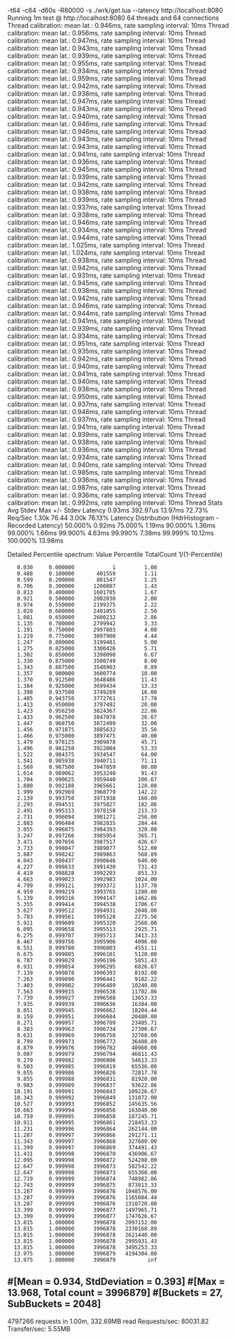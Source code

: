 -t64 -c64 -d60s -R80000 -s ./wrk/get.lua --latency http://localhost:8080
Running 1m test @ http://localhost:8080
  64 threads and 64 connections
  Thread calibration: mean lat.: 0.946ms, rate sampling interval: 10ms
  Thread calibration: mean lat.: 0.956ms, rate sampling interval: 10ms
  Thread calibration: mean lat.: 0.947ms, rate sampling interval: 10ms
  Thread calibration: mean lat.: 0.943ms, rate sampling interval: 10ms
  Thread calibration: mean lat.: 0.939ms, rate sampling interval: 10ms
  Thread calibration: mean lat.: 0.955ms, rate sampling interval: 10ms
  Thread calibration: mean lat.: 0.934ms, rate sampling interval: 10ms
  Thread calibration: mean lat.: 0.959ms, rate sampling interval: 10ms
  Thread calibration: mean lat.: 0.942ms, rate sampling interval: 10ms
  Thread calibration: mean lat.: 0.938ms, rate sampling interval: 10ms
  Thread calibration: mean lat.: 0.947ms, rate sampling interval: 10ms
  Thread calibration: mean lat.: 0.943ms, rate sampling interval: 10ms
  Thread calibration: mean lat.: 0.940ms, rate sampling interval: 10ms
  Thread calibration: mean lat.: 0.946ms, rate sampling interval: 10ms
  Thread calibration: mean lat.: 0.946ms, rate sampling interval: 10ms
  Thread calibration: mean lat.: 0.943ms, rate sampling interval: 10ms
  Thread calibration: mean lat.: 0.943ms, rate sampling interval: 10ms
  Thread calibration: mean lat.: 0.941ms, rate sampling interval: 10ms
  Thread calibration: mean lat.: 0.936ms, rate sampling interval: 10ms
  Thread calibration: mean lat.: 0.945ms, rate sampling interval: 10ms
  Thread calibration: mean lat.: 0.939ms, rate sampling interval: 10ms
  Thread calibration: mean lat.: 0.942ms, rate sampling interval: 10ms
  Thread calibration: mean lat.: 0.938ms, rate sampling interval: 10ms
  Thread calibration: mean lat.: 0.939ms, rate sampling interval: 10ms
  Thread calibration: mean lat.: 0.937ms, rate sampling interval: 10ms
  Thread calibration: mean lat.: 0.938ms, rate sampling interval: 10ms
  Thread calibration: mean lat.: 0.946ms, rate sampling interval: 10ms
  Thread calibration: mean lat.: 0.934ms, rate sampling interval: 10ms
  Thread calibration: mean lat.: 0.944ms, rate sampling interval: 10ms
  Thread calibration: mean lat.: 1.025ms, rate sampling interval: 10ms
  Thread calibration: mean lat.: 1.024ms, rate sampling interval: 10ms
  Thread calibration: mean lat.: 0.938ms, rate sampling interval: 10ms
  Thread calibration: mean lat.: 0.942ms, rate sampling interval: 10ms
  Thread calibration: mean lat.: 0.931ms, rate sampling interval: 10ms
  Thread calibration: mean lat.: 0.945ms, rate sampling interval: 10ms
  Thread calibration: mean lat.: 0.938ms, rate sampling interval: 10ms
  Thread calibration: mean lat.: 0.942ms, rate sampling interval: 10ms
  Thread calibration: mean lat.: 0.946ms, rate sampling interval: 10ms
  Thread calibration: mean lat.: 0.944ms, rate sampling interval: 10ms
  Thread calibration: mean lat.: 0.941ms, rate sampling interval: 10ms
  Thread calibration: mean lat.: 0.939ms, rate sampling interval: 10ms
  Thread calibration: mean lat.: 0.934ms, rate sampling interval: 10ms
  Thread calibration: mean lat.: 0.951ms, rate sampling interval: 10ms
  Thread calibration: mean lat.: 0.935ms, rate sampling interval: 10ms
  Thread calibration: mean lat.: 0.942ms, rate sampling interval: 10ms
  Thread calibration: mean lat.: 0.940ms, rate sampling interval: 10ms
  Thread calibration: mean lat.: 0.941ms, rate sampling interval: 10ms
  Thread calibration: mean lat.: 0.940ms, rate sampling interval: 10ms
  Thread calibration: mean lat.: 0.938ms, rate sampling interval: 10ms
  Thread calibration: mean lat.: 0.950ms, rate sampling interval: 10ms
  Thread calibration: mean lat.: 0.937ms, rate sampling interval: 10ms
  Thread calibration: mean lat.: 0.946ms, rate sampling interval: 10ms
  Thread calibration: mean lat.: 0.937ms, rate sampling interval: 10ms
  Thread calibration: mean lat.: 0.941ms, rate sampling interval: 10ms
  Thread calibration: mean lat.: 0.939ms, rate sampling interval: 10ms
  Thread calibration: mean lat.: 0.938ms, rate sampling interval: 10ms
  Thread calibration: mean lat.: 0.936ms, rate sampling interval: 10ms
  Thread calibration: mean lat.: 0.934ms, rate sampling interval: 10ms
  Thread calibration: mean lat.: 0.940ms, rate sampling interval: 10ms
  Thread calibration: mean lat.: 0.985ms, rate sampling interval: 10ms
  Thread calibration: mean lat.: 0.936ms, rate sampling interval: 10ms
  Thread calibration: mean lat.: 0.987ms, rate sampling interval: 10ms
  Thread calibration: mean lat.: 0.936ms, rate sampling interval: 10ms
  Thread calibration: mean lat.: 0.992ms, rate sampling interval: 10ms
  Thread Stats   Avg      Stdev     Max   +/- Stdev
    Latency     0.93ms  392.97us  13.97ms   72.73%
    Req/Sec     1.30k    76.44     3.00k    76.13%
  Latency Distribution (HdrHistogram - Recorded Latency)
 50.000%    0.92ms
 75.000%    1.19ms
 90.000%    1.36ms
 99.000%    1.66ms
 99.900%    4.63ms
 99.990%    7.38ms
 99.999%   10.12ms
100.000%   13.98ms

  Detailed Percentile spectrum:
       Value   Percentile   TotalCount 1/(1-Percentile)

       0.030     0.000000            1         1.00
       0.488     0.100000       401559         1.11
       0.599     0.200000       801547         1.25
       0.706     0.300000      1200887         1.43
       0.813     0.400000      1601785         1.67
       0.921     0.500000      2002030         2.00
       0.974     0.550000      2199375         2.22
       1.028     0.600000      2401055         2.50
       1.081     0.650000      2600232         2.86
       1.135     0.700000      2799942         3.33
       1.191     0.750000      2997803         4.00
       1.219     0.775000      3097900         4.44
       1.247     0.800000      3199481         5.00
       1.275     0.825000      3300426         5.71
       1.302     0.850000      3398090         6.67
       1.330     0.875000      3500749         8.00
       1.343     0.887500      3548903         8.89
       1.357     0.900000      3600774        10.00
       1.370     0.912500      3648486        11.43
       1.384     0.925000      3699434        13.33
       1.398     0.937500      3749289        16.00
       1.405     0.943750      3772761        17.78
       1.413     0.950000      3797492        20.00
       1.423     0.956250      3824367        22.86
       1.433     0.962500      3847078        26.67
       1.447     0.968750      3872499        32.00
       1.456     0.971875      3885632        35.56
       1.466     0.975000      3897475        40.00
       1.479     0.978125      3909878        45.71
       1.496     0.981250      3922084        53.33
       1.522     0.984375      3934547        64.00
       1.541     0.985938      3940711        71.11
       1.569     0.987500      3947059        80.00
       1.614     0.989062      3953240        91.43
       1.704     0.990625      3959440       106.67
       1.880     0.992188      3965661       128.00
       1.999     0.992969      3968779       142.22
       2.139     0.993750      3971938       160.00
       2.293     0.994531      3975027       182.86
       2.491     0.995313      3978158       213.33
       2.731     0.996094      3981271       256.00
       2.883     0.996484      3982835       284.44
       3.055     0.996875      3984393       320.00
       3.247     0.997266      3985954       365.71
       3.471     0.997656      3987517       426.67
       3.733     0.998047      3989077       512.00
       3.887     0.998242      3989863       568.89
       4.043     0.998437      3990646       640.00
       4.227     0.998633      3991430       731.43
       4.419     0.998828      3992203       853.33
       4.663     0.999023      3992983      1024.00
       4.799     0.999121      3993372      1137.78
       4.959     0.999219      3993765      1280.00
       5.139     0.999316      3994147      1462.86
       5.355     0.999414      3994538      1706.67
       5.627     0.999512      3994931      2048.00
       5.783     0.999561      3995128      2275.56
       5.911     0.999609      3995320      2560.00
       6.095     0.999658      3995513      2925.71
       6.275     0.999707      3995713      3413.33
       6.467     0.999756      3995906      4096.00
       6.551     0.999780      3996003      4551.11
       6.675     0.999805      3996101      5120.00
       6.787     0.999829      3996196      5851.43
       6.931     0.999854      3996295      6826.67
       7.139     0.999878      3996393      8192.00
       7.263     0.999890      3996441      9102.22
       7.403     0.999902      3996489     10240.00
       7.563     0.999915      3996538     11702.86
       7.739     0.999927      3996588     13653.33
       7.935     0.999939      3996636     16384.00
       8.051     0.999945      3996662     18204.44
       8.159     0.999951      3996684     20480.00
       8.271     0.999957      3996709     23405.71
       8.383     0.999963      3996734     27306.67
       8.631     0.999969      3996758     32768.00
       8.799     0.999973      3996772     36408.89
       8.879     0.999976      3996782     40960.00
       9.007     0.999979      3996794     46811.43
       9.279     0.999982      3996806     54613.33
       9.503     0.999985      3996819     65536.00
       9.655     0.999986      3996826     72817.78
       9.855     0.999988      3996831     81920.00
       9.983     0.999989      3996837     93622.86
      10.191     0.999991      3996843    109226.67
      10.343     0.999992      3996849    131072.00
      10.527     0.999993      3996852    145635.56
      10.663     0.999994      3996856    163840.00
      10.759     0.999995      3996858    187245.71
      10.911     0.999995      3996861    218453.33
      11.231     0.999996      3996864    262144.00
      11.287     0.999997      3996866    291271.11
      11.343     0.999997      3996868    327680.00
      11.399     0.999997      3996869    374491.43
      11.431     0.999998      3996870    436906.67
      12.095     0.999998      3996872    524288.00
      12.647     0.999998      3996873    582542.22
      12.647     0.999998      3996873    655360.00
      12.719     0.999999      3996874    748982.86
      12.743     0.999999      3996875    873813.33
      13.287     0.999999      3996876   1048576.00
      13.287     0.999999      3996876   1165084.44
      13.287     0.999999      3996876   1310720.00
      13.399     0.999999      3996877   1497965.71
      13.399     0.999999      3996877   1747626.67
      13.815     1.000000      3996878   2097152.00
      13.815     1.000000      3996878   2330168.89
      13.815     1.000000      3996878   2621440.00
      13.815     1.000000      3996878   2995931.43
      13.815     1.000000      3996878   3495253.33
      13.975     1.000000      3996879   4194304.00
      13.975     1.000000      3996879          inf
#[Mean    =        0.934, StdDeviation   =        0.393]
#[Max     =       13.968, Total count    =      3996879]
#[Buckets =           27, SubBuckets     =         2048]
----------------------------------------------------------
  4797266 requests in 1.00m, 332.69MB read
Requests/sec:  80031.82
Transfer/sec:      5.55MB
